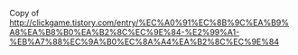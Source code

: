 Copy of http://clickgame.tistory.com/entry/%EC%A0%91%EC%8B%9C%EA%B9%A8%EA%B8%B0%EA%B2%8C%EC%9E%84-%E2%99%A1-%EB%A7%88%EC%9A%B0%EC%8A%A4%EA%B2%8C%EC%9E%84
